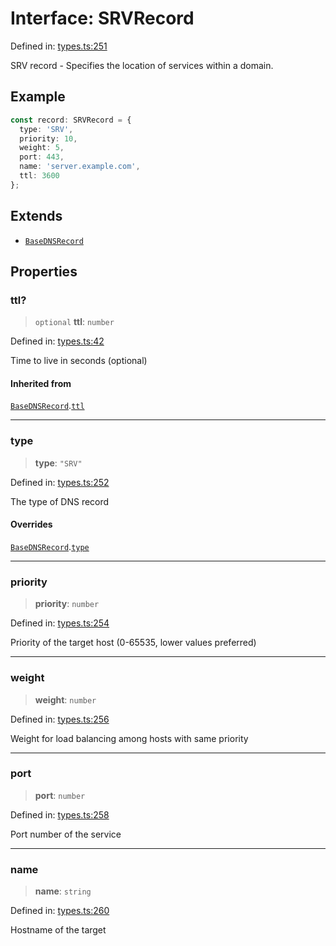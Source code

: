 # Interface: SRVRecord

Defined in: [types.ts:251](https://github.com/Nick2bad4u/dnsValidator/blob/main/src/types.ts#L251)

SRV record - Specifies the location of services within a domain.

## Example

```typescript
const record: SRVRecord = {
  type: 'SRV',
  priority: 10,
  weight: 5,
  port: 443,
  name: 'server.example.com',
  ttl: 3600
};
```

## Extends

- [`BaseDNSRecord`](BaseDNSRecord.md)

## Properties

### ttl?

> `optional` **ttl**: `number`

Defined in: [types.ts:42](https://github.com/Nick2bad4u/dnsValidator/blob/main/src/types.ts#L42)

Time to live in seconds (optional)

#### Inherited from

[`BaseDNSRecord`](BaseDNSRecord.md).[`ttl`](BaseDNSRecord.md#ttl)

***

### type

> **type**: `"SRV"`

Defined in: [types.ts:252](https://github.com/Nick2bad4u/dnsValidator/blob/main/src/types.ts#L252)

The type of DNS record

#### Overrides

[`BaseDNSRecord`](BaseDNSRecord.md).[`type`](BaseDNSRecord.md#type)

***

### priority

> **priority**: `number`

Defined in: [types.ts:254](https://github.com/Nick2bad4u/dnsValidator/blob/main/src/types.ts#L254)

Priority of the target host (0-65535, lower values preferred)

***

### weight

> **weight**: `number`

Defined in: [types.ts:256](https://github.com/Nick2bad4u/dnsValidator/blob/main/src/types.ts#L256)

Weight for load balancing among hosts with same priority

***

### port

> **port**: `number`

Defined in: [types.ts:258](https://github.com/Nick2bad4u/dnsValidator/blob/main/src/types.ts#L258)

Port number of the service

***

### name

> **name**: `string`

Defined in: [types.ts:260](https://github.com/Nick2bad4u/dnsValidator/blob/main/src/types.ts#L260)

Hostname of the target
